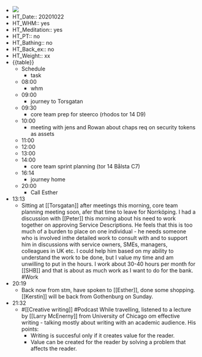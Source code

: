 - ![](https://firebasestorage.googleapis.com/v0/b/firescript-577a2.appspot.com/o/imgs%2Fapp%2FDavidsroam%2FSQGF8eP-Sy.png?alt=media&token=7b6747f9-4e91-4edd-b6b9-32b13886693c)
- HT_Date:: 20201022
- HT_WHM:: yes
- HT_Meditation:: yes
- HT_PT:: no
- HT_Bathing:: no
- HT_Back_ex:: no
- HT_Weight:: xx
- {{table}}
    - Schedule
        - task
    - 08:00 
        - whm
    - 09:00
        - journey to Torsgatan
    - 09:30
        - core team prep for steerco (rhodos tor 14 D9)
    - 10:00
        - meeting with jens and Rowan about chaps req on security tokens as assets
    - 11:00
    - 12:00
    - 13:00
    - 14:00
        - core team sprint planning (tor 14 Bålsta C7)
    - 16:14 
        - journey home
    - 20:00
        - Call Esther
-  13:13
    - Sitting at [[Torsgatan]] after meetings this morning, core team planning meeting soon, afer that time to leave for Norrköping. I had a discussion with [[Peter]] this morning about his need to work together on approving Service Descriptions. He feels that this is too much of a burden to place on one individual - he needs someone who is involved inthe detailed work to consult with and to support him in discussions with service owners, SMEs, managers, colleagues in UK etc. I could help him based on my ability to understand the work to be done, but I value my time and am unwilling to put in the hours. I work about 30-40 hours per month for [[SHB]] and that is about as much work as I want to do for the bank. #Work
- 20:19
    - Back now from stm, have spoken to [[Esther]], done some shopping. [[Kerstin]] will be back from Gothenburg on Sunday.
-  21:32
    - #[[Creative writing]] #Podcast While travelling, listened to a lecture by [[Larry McEnerny]] from University of Chicago om effective writing - talking mostly about writing with an academic audience. His points:
        - Writing is succesful only if it creates value for the reader.
        - Value can be created for the reader by solving a problem that affects the reader.
